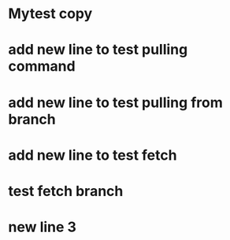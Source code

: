 # Mytest copy
# add new line to test pulling command
# add new line to test pulling from branch
# add new line to test fetch
# test fetch branch
# new line 3
